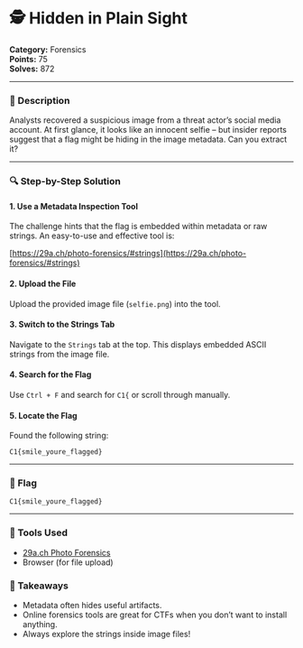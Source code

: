 # 🕵️ Hidden in Plain Sight

**Category:** Forensics\
**Points:** 75\
**Solves:** 872

---

### 🧠 Description

Analysts recovered a suspicious image from a threat actor’s social media account. At first glance, it looks like an innocent selfie – but insider reports suggest that a flag might be hiding in the image metadata. Can you extract it?

---

### 🔍 Step-by-Step Solution

#### 1. Use a Metadata Inspection Tool

The challenge hints that the flag is embedded within metadata or raw strings. An easy-to-use and effective tool is:

[https://29a.ch/photo-forensics/#strings](https://29a.ch/photo-forensics/#strings)

#### 2. Upload the File

Upload the provided image file (`selfie.png`) into the tool.

#### 3. Switch to the Strings Tab

Navigate to the `Strings` tab at the top. This displays embedded ASCII strings from the image file.

#### 4. Search for the Flag

Use `Ctrl + F` and search for `C1{` or scroll through manually.

#### 5. Locate the Flag

Found the following string:

```
C1{smile_youre_flagged}
```

---

### 🏁 Flag

```
C1{smile_youre_flagged}
```

---

### 🧰 Tools Used

- [29a.ch Photo Forensics](https://29a.ch/photo-forensics/#strings)
- Browser (for file upload)

### 📝 Takeaways

- Metadata often hides useful artifacts.
- Online forensics tools are great for CTFs when you don’t want to install anything.
- Always explore the strings inside image files!

